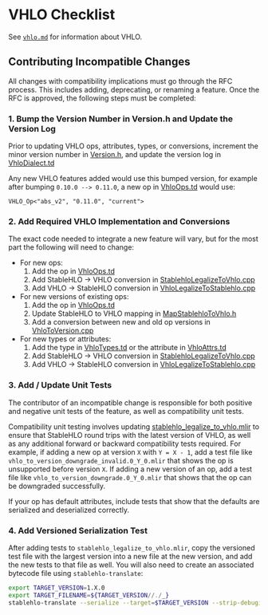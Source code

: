 # VHLO Checklist

See [`vhlo.md`](vhlo.md) for information about VHLO.

## Contributing Incompatible Changes

All changes with compatibility implications must go through the RFC process.
This includes adding, deprecating, or renaming a feature. Once the RFC is
approved, the following steps must be completed:

### 1. Bump the Version Number in Version.h and Update the Version Log

Prior to updating VHLO ops, attributes, types, or conversions, increment the
minor version number in [Version.h](https://github.com/openxla/stablehlo/blob/main/stablehlo/dialect/Version.h),
and update the version log in [VhloDialect.td](https://github.com/openxla/stablehlo/blob/main/stablehlo/dialect/VhloDialect.td)

Any new VHLO features added would use this bumped version, for example after
bumping `0.10.0 --> 0.11.0`, a new op in [VhloOps.td](https://github.com/openxla/stablehlo/blob/main/stablehlo/dialect/VhloOps.td)
would use:

```tablegen
VHLO_Op<"abs_v2", "0.11.0", "current">
```

### 2. Add Required VHLO Implementation and Conversions

The exact code needed to integrate a new feature will vary, but for the most
part the following will need to change:

* For new ops:
  1. Add the op in [VhloOps.td](https://github.com/openxla/stablehlo/blob/main/stablehlo/dialect/VhloOps.td)
  1. Add StableHLO → VHLO conversion in [StablehloLegalizeToVhlo.cpp](https://github.com/openxla/stablehlo/blob/main/stablehlo/transforms/StablehloLegalizeToVhlo.cpp)
  1. Add VHLO → StableHLO conversion in [VhloLegalizeToStablehlo.cpp](https://github.com/openxla/stablehlo/blob/main/stablehlo/transforms/VhloLegalizeToStablehlo.cpp)
* For new versions of existing ops:
  1. Add the op in [VhloOps.td](https://github.com/openxla/stablehlo/blob/main/stablehlo/dialect/VhloOps.td)
  1. Update StableHLO to VHLO mapping in [MapStablehloToVhlo.h](https://github.com/openxla/stablehlo/blob/main/stablehlo/transforms/MapStablehloToVhlo.h)
  1. Add a conversion between new and old op versions in [VhloToVersion.cpp](https://github.com/openxla/stablehlo/blob/main/stablehlo/transforms/VhloToVersion.cpp)
* For new types or attributes:
  1. Add the type in [VhloTypes.td](https://github.com/openxla/stablehlo/blob/main/stablehlo/dialect/VhloTypes.td)
  or the attribute in [VhloAttrs.td](https://github.com/openxla/stablehlo/blob/main/stablehlo/dialect/VhloAttrs.td)
  1. Add StableHLO → VHLO conversion in [StablehloLegalizeToVhlo.cpp](https://github.com/openxla/stablehlo/blob/main/stablehlo/transforms/StablehloLegalizeToVhlo.cpp)
  1. Add VHLO → StableHLO conversion in [VhloLegalizeToStablehlo.cpp](https://github.com/openxla/stablehlo/blob/main/stablehlo/transforms/VhloLegalizeToStablehlo.cpp)

### 3. Add / Update Unit Tests

The contributor of an incompatible change is responsible for both positive and
negative unit tests of the feature, as well as compatibility unit tests.

Compatibility unit testing involves updating [stablehlo_legalize_to_vhlo.mlir](https://github.com/openxla/stablehlo/blob/main/stablehlo/tests/vhlo/stablehlo_legalize_to_vhlo.mlir)
to ensure that StableHLO round trips with the latest version of VHLO, as well
as any additional forward or backward compatibility tests required. For example,
if adding a new op at version `X` with `Y = X - 1`, add a test file like
`vhlo_to_version_downgrade_invalid.0_Y_0.mlir` that shows the op is unsupported
before version `X`. If adding a new version of an op, add a test file like
`vhlo_to_version_downgrade.0_Y_0.mlir` that shows that the op can be downgraded
successfully.

If your op has default attributes, include tests that show that the defaults are
serialized and deserialized correctly.

### 4. Add Versioned Serialization Test

After adding tests to `stablehlo_legalize_to_vhlo.mlir`, copy the versioned test
file with the largest version into a new file at the new version, and add the
new tests to that file as well. You will also need to create an associated
bytecode file using `stablehlo-translate`:

```bash
export TARGET_VERSION=1.X.0
export TARGET_FILENAME=${TARGET_VERSION//./_}
stablehlo-translate --serialize --target=$TARGET_VERSION --strip-debuginfo stablehlo/tests/vhlo/stablehlo_legalize_to_vhlo.$TARGET_FILENAME.mlir > stablehlo/tests/vhlo/stablehlo_legalize_to_vhlo.$TARGET_FILENAME.mlir.bc
```
